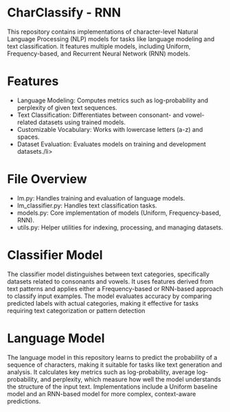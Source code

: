 # CharClassify - RNN
<p>This repository contains implementations of character-level Natural Language Processing (NLP) models for tasks like language modeling and text classification. It features multiple models, including Uniform, Frequency-based, and Recurrent Neural Network (RNN) models.</p>
<h1>Features</h1>
<ul>
  <li>Language Modeling: Computes metrics such as log-probability and perplexity of given text sequences.</li>
  <li>Text Classification: Differentiates between consonant- and vowel-related datasets using trained models.</li>
  <li>Customizable Vocabulary: Works with lowercase letters (a-z) and spaces.</li>
  <li>Dataset Evaluation: Evaluates models on training and development datasets./li>
</ul>

<h1>
  File Overview
</h1>
<ul>
  <li>lm.py: Handles training and evaluation of language models.</li>
  <li>lm_classifier.py: Handles text classification tasks.</li>
  <li>models.py: Core implementation of models (Uniform, Frequency-based, RNN).</li>
  <li>utils.py: Helper utilities for indexing, processing, and managing datasets.</li>
</ul>

<h1>
  Classifier Model
</h1>
<p>The classifier model distinguishes between text categories, specifically datasets related to consonants and vowels. It uses features derived from text patterns and applies either a Frequency-based or RNN-based approach to classify input examples. The model evaluates accuracy by comparing predicted labels with actual categories, making it effective for tasks requiring text categorization or pattern detection</p>

<h1>
  Language Model
</h1>
<p>The language model in this repository learns to predict the probability of a sequence of characters, making it suitable for tasks like text generation and analysis. It calculates key metrics such as log-probability, average log-probability, and perplexity, which measure how well the model understands the structure of the input text. Implementations include a Uniform baseline model and an RNN-based model for more complex, context-aware predictions.</p>
